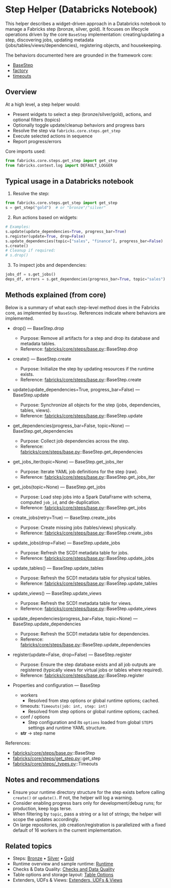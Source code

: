 # Step Helper (Databricks Notebook)

This helper describes a widget-driven approach in a Databricks notebook to manage a Fabricks step (bronze, silver, gold). It focuses on lifecycle operations driven by the core `BaseStep` implementation: creating/updating a step, discovering jobs, updating metadata (jobs/tables/views/dependencies), registering objects, and housekeeping.

The behaviors documented here are grounded in the framework core:

- [BaseStep](https://github.com/fabricks-framework/fabricks/tree/main/framework/fabricks/core/steps/base.py)
- [factory](https://github.com/fabricks-framework/fabricks/tree/main/framework/fabricks/core/steps/get_step.py)
- [timeouts](https://github.com/fabricks-framework/fabricks/tree/main/framework/fabricks/core/steps/_types.py)

## Overview

At a high level, a step helper would:

  - Present widgets to select a step (bronze/silver/gold), actions, and optional filters (topics)
  - Optionally toggle update/cleanup behaviors and progress bars
  - Resolve the step via `fabricks.core.steps.get_step`
  - Execute selected actions in sequence
  - Report progress/errors

Core imports used:
```python
from fabricks.core.steps.get_step import get_step
from fabricks.context.log import DEFAULT_LOGGER
```

## Typical usage in a Databricks notebook

1) Resolve the step:
```python
from fabricks.core.steps.get_step import get_step
s = get_step("gold")  # or "bronze"/"silver"
```

2) Run actions based on widgets:
```python
# Examples:
s.update(update_dependencies=True, progress_bar=True)
s.register(update=True, drop=False)
s.update_dependencies(topic=["sales", "finance"], progress_bar=False)
s.create()
# Cleanup if required:
# s.drop()
```

3) To inspect jobs and dependencies:
```python
jobs_df = s.get_jobs()
deps_df, errors = s.get_dependencies(progress_bar=True, topic="sales")
```

## Methods explained (from core)

Below is a summary of what each step-level method does in the Fabricks core, as implemented by `BaseStep`. References indicate where behaviors are implemented.

- drop() — BaseStep.drop
    - Purpose: Remove all artifacts for a step and drop its database and metadata tables.
    - Reference: [fabricks/core/steps/base.py](https://github.com/fabricks-framework/fabricks/tree/main/framework/fabricks/core/steps/base.py)::BaseStep.drop

- create() — BaseStep.create
    - Purpose: Initialize the step by updating resources if the runtime exists.
    - Reference: [fabricks/core/steps/base.py](https://github.com/fabricks-framework/fabricks/tree/main/framework/fabricks/core/steps/base.py)::BaseStep.create

- update(update_dependencies=True, progress_bar=False) — BaseStep.update
    - Purpose: Synchronize all objects for the step (jobs, dependencies, tables, views).
    - Reference: [fabricks/core/steps/base.py](https://github.com/fabricks-framework/fabricks/tree/main/framework/fabricks/core/steps/base.py)::BaseStep.update

- get_dependencies(progress_bar=False, topic=None) — BaseStep.get_dependencies
    - Purpose: Collect job dependencies across the step.
    - Reference: [fabricks/core/steps/base.py](https://github.com/fabricks-framework/fabricks/tree/main/framework/fabricks/core/steps/base.py)::BaseStep.get_dependencies

- get_jobs_iter(topic=None) — BaseStep.get_jobs_iter
    - Purpose: Iterate YAML job definitions for the step (raw).
    - Reference: [fabricks/core/steps/base.py](https://github.com/fabricks-framework/fabricks/tree/main/framework/fabricks/core/steps/base.py)::BaseStep.get_jobs_iter

- get_jobs(topic=None) — BaseStep.get_jobs
    - Purpose: Load step jobs into a Spark DataFrame with schema, computed `job_id`, and de-duplication.
    - Reference: [fabricks/core/steps/base.py](https://github.com/fabricks-framework/fabricks/tree/main/framework/fabricks/core/steps/base.py)::BaseStep.get_jobs

- create_jobs(retry=True) — BaseStep.create_jobs
    - Purpose: Create missing jobs (tables/views) physically.
    - Reference: [fabricks/core/steps/base.py](https://github.com/fabricks-framework/fabricks/tree/main/framework/fabricks/core/steps/base.py)::BaseStep.create_jobs

- update_jobs(drop=False) — BaseStep.update_jobs
    - Purpose: Refresh the SCD1 metadata table for jobs.
    - Reference: [fabricks/core/steps/base.py](https://github.com/fabricks-framework/fabricks/tree/main/framework/fabricks/core/steps/base.py)::BaseStep.update_jobs

- update_tables() — BaseStep.update_tables
    - Purpose: Refresh the SCD1 metadata table for physical tables.
    - Reference: [fabricks/core/steps/base.py](https://github.com/fabricks-framework/fabricks/tree/main/framework/fabricks/core/steps/base.py)::BaseStep.update_tables

- update_views() — BaseStep.update_views
    - Purpose: Refresh the SCD1 metadata table for views.
    - Reference: [fabricks/core/steps/base.py](https://github.com/fabricks-framework/fabricks/tree/main/framework/fabricks/core/steps/base.py)::BaseStep.update_views

- update_dependencies(progress_bar=False, topic=None) — BaseStep.update_dependencies
    - Purpose: Refresh the SCD1 metadata table for dependencies.
    - Reference: [fabricks/core/steps/base.py](https://github.com/fabricks-framework/fabricks/tree/main/framework/fabricks/core/steps/base.py)::BaseStep.update_dependencies

- register(update=False, drop=False) — BaseStep.register
    - Purpose: Ensure the step database exists and all job outputs are registered (typically views for virtual jobs or tables where required).
    - Reference: [fabricks/core/steps/base.py](https://github.com/fabricks-framework/fabricks/tree/main/framework/fabricks/core/steps/base.py)::BaseStep.register

- Properties and configuration — BaseStep
    - workers
        - Resolved from step options or global runtime options; cached.
    - timeouts: `Timeouts(job: int, step: int)`
        - Resolved from step options or global runtime options; cached.
    - conf / options
        - Step configuration and its `options` loaded from global `STEPS` settings and runtime YAML structure.
    - __str__ → step name

References:

- [fabricks/core/steps/base.py](https://github.com/fabricks-framework/fabricks/tree/main/framework/fabricks/core/steps/base.py)::BaseStep
- [fabricks/core/steps/get_step.py](https://github.com/fabricks-framework/fabricks/tree/main/framework/fabricks/core/steps/get_step.py)::get_step
- [fabricks/core/steps/_types.py](https://github.com/fabricks-framework/fabricks/tree/main/framework/fabricks/core/steps/_types.py)::Timeouts

## Notes and recommendations

- Ensure your runtime directory structure for the step exists before calling `create()` or `update()`. If not, the helper will log a warning.
- Consider enabling progress bars only for development/debug runs; for production, keep logs terse.
- When filtering by `topic`, pass a string or a list of strings; the helper will scope the updates accordingly.
- On large repositories, job creation/registration is parallelized with a fixed default of 16 workers in the current implementation.

## Related topics

- Steps: [Bronze](../steps/bronze.md) • [Silver](../steps/silver.md) • [Gold](../steps/gold.md)
- Runtime overview and sample runtime: [Runtime](../runtime.md)
- Checks & Data Quality: [Checks and Data Quality](../reference/checks-data-quality.md)
- Table options and storage layout: [Table Options](../reference/table-options.md)
- Extenders, UDFs & Views: [Extenders, UDFs & Views](../reference/extenders-udfs-views.md)
